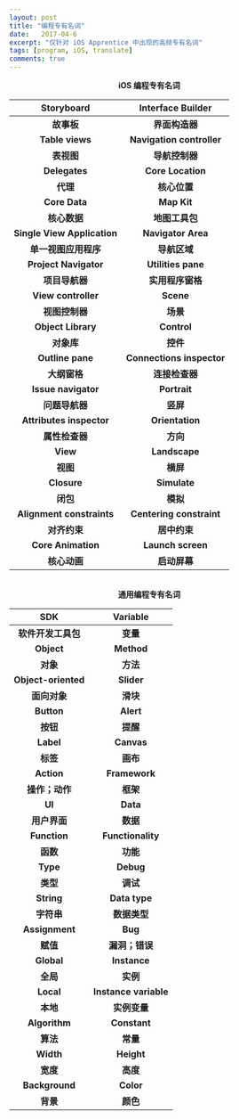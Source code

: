 ```yaml
---
layout: post
title: "编程专有名词"
date:   2017-04-6
excerpt: "仅针对 iOS Apprentice 中出现的高频专有名词"
tags: [program, iOS, translate]
comments: true
---
```


<center><strong>iOS 编程专有名词</strong></center>

|         Storyboard          |     Interface Builder     |
| :-------------------------: | :-----------------------: |
|           **故事板**           |         **界面构造器**         |
|       **Table views**       | **Navigation controller** |
|           **表视图**           |         **导航控制器**         |
|        **Delegates**        |     **Core Location**     |
|           **代理**            |         **核心位置**          |
|        **Core Data**        |        **Map Kit**        |
|          **核心数据**           |         **地图工具包**         |
| **Single View Application** |    **Navigator Area**     |
|        **单一视图应用程序**         |         **导航区域**          |
|    **Project Navigator**    |    **Utilities pane**     |
|          **项目导航器**          |        **实用程序窗格**         |
|     **View controller**     |         **Scene**         |
|          **视图控制器**          |          **场景**           |
|     **Object Library**      |        **Control**        |
|           **对象库**           |          **控件**           |
|      **Outline pane**       | **Connections inspector** |
|          **大纲窗格**           |         **连接检查器**         |
|     **Issue navigator**     |       **Portrait**        |
|          **问题导航器**          |          **竖屏**           |
|  **Attributes inspector**   |      **Orientation**      |
|          **属性检查器**          |          **方向**           |
|          **View**           |       **Landscape**       |
|           **视图**            |          **横屏**           |
|         **Closure**         |       **Simulate**        |
|           **闭包**            |          **模拟**           |
|  **Alignment constraints**  | **Centering constraint**  |
|          **对齐约束**           |         **居中约束**          |
|     **Core Animation**      |     **Launch screen**     |
|          **核心动画**           |         **启动屏幕**          |

<br>

<center><strong>通用编程专有名词</strong></center>

|         SDK         |       Variable        |
| :-----------------: | :-------------------: |
|     **软件开发工具包**     |        **变量**         |
|     **Object**      |      **Method**       |
|       **对象**        |        **方法**         |
| **Object-oriented** |      **Slider**       |
|      **面向对象**       |        **滑块**         |
|     **Button**      |       **Alert**       |
|       **按钮**        |        **提醒**         |
|      **Label**      |      **Canvas**       |
|       **标签**        |        **画布**         |
|     **Action**      |     **Framework**     |
|      **操作；动作**      |        **框架**         |
|       **UI**        |       **Data**        |
|      **用户界面**       |        **数据**         |
|    **Function**     |   **Functionality**   |
|       **函数**        |        **功能**         |
|      **Type**       |       **Debug**       |
|       **类型**        |        **调试**         |
|     **String**      |     **Data type**     |
|       **字符串**       |       **数据类型**        |
|   **Assignment**    |        **Bug**        |
|       **赋值**        |       **漏洞；错误**       |
|     **Global**      |     **Instance**      |
|       **全局**        |        **实例**         |
|      **Local**      | **Instance variable** |
|       **本地**        |       **实例变量**        |
|    **Algorithm**    |     **Constant**      |
|       **算法**        |        **常量**         |
|      **Width**      |      **Height**       |
|       **宽度**        |        **高度**         |
|   **Background**    |       **Color**       |
|       **背景**        |        **颜色**         |